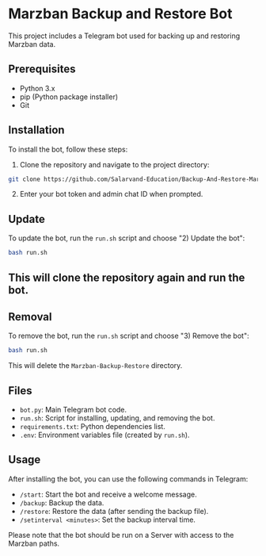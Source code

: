
# Marzban Backup and Restore Bot

This project includes a Telegram bot used for backing up and restoring Marzban data.

## Prerequisites

- Python 3.x
- pip (Python package installer)
- Git

## Installation

To install the bot, follow these steps:

 1. Clone the repository and navigate to the project directory:

 ```sh
 git clone https://github.com/Salarvand-Education/Backup-And-Restore-Marzban.git && cd Backup-And-Restore-Marzban && chmod +x run.sh && bash run.sh
 ```

 2. Enter your bot token and admin chat ID when prompted.

## Update

To update the bot, run the `run.sh` script and choose "2) Update the bot":

```sh
bash run.sh
```

## This will clone the repository again and run the bot.

## Removal

To remove the bot, run the `run.sh` script and choose "3) Remove the bot":

```sh
bash run.sh
```

This will delete the `Marzban-Backup-Restore` directory.

## Files

- `bot.py`: Main Telegram bot code.
- `run.sh`: Script for installing, updating, and removing the bot.
- `requirements.txt`: Python dependencies list.
- `.env`: Environment variables file (created by `run.sh`).

## Usage

After installing the bot, you can use the following commands in Telegram:

- `/start`: Start the bot and receive a welcome message.
- `/backup`: Backup the data.
- `/restore`: Restore the data (after sending the backup file).
- `/setinterval <minutes>`: Set the backup interval time.

Please note that the bot should be run on a Server with access to the Marzban paths.

